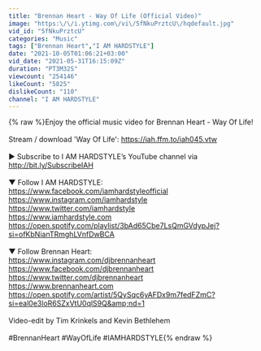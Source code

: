 ```yaml
---
title: "Brennan Heart - Way Of Life (Official Video)"
image: "https:\/\/i.ytimg.com\/vi\/5fNkuPrztcU\/hqdefault.jpg"
vid_id: "5fNkuPrztcU"
categories: "Music"
tags: ["Brennan Heart","I AM HARDSTYLE"]
date: "2021-10-05T01:06:21+03:00"
vid_date: "2021-05-31T16:15:09Z"
duration: "PT3M32S"
viewcount: "254146"
likeCount: "5825"
dislikeCount: "110"
channel: "I AM HARDSTYLE"
---
```

{% raw %}Enjoy the official music video for Brennan Heart - Way Of Life!<br /><br />Stream / download 'Way Of Life': <a rel="nofollow" target="blank" href="https://iah.ffm.to/iah045.vtw">https://iah.ffm.to/iah045.vtw</a><br /><br />► Subscribe to I AM HARDSTYLE’s YouTube channel via <a rel="nofollow" target="blank" href="http://bit.ly/SubscribeIAH">http://bit.ly/SubscribeIAH</a> <br /><br />▼ Follow I AM HARDSTYLE:<br /><a rel="nofollow" target="blank" href="https://www.facebook.com/iamhardstyleofficial">https://www.facebook.com/iamhardstyleofficial</a><br /><a rel="nofollow" target="blank" href="https://www.instagram.com/iamhardstyle">https://www.instagram.com/iamhardstyle</a><br /><a rel="nofollow" target="blank" href="https://www.twitter.com/iamhardstyle">https://www.twitter.com/iamhardstyle</a><br /><a rel="nofollow" target="blank" href="https://www.iamhardstyle.com">https://www.iamhardstyle.com</a><br /><a rel="nofollow" target="blank" href="https://open.spotify.com/playlist/3bAd65Cbe7LsQmGVdypJej?si=ofKbNianTRmghLVnfDwBCA">https://open.spotify.com/playlist/3bAd65Cbe7LsQmGVdypJej?si=ofKbNianTRmghLVnfDwBCA</a><br /><br />▼ Follow Brennan Heart:<br /><a rel="nofollow" target="blank" href="https://www.instagram.com/djbrennanheart">https://www.instagram.com/djbrennanheart</a><br /><a rel="nofollow" target="blank" href="https://www.facebook.com/djbrennanheart">https://www.facebook.com/djbrennanheart</a><br /><a rel="nofollow" target="blank" href="https://www.twitter.com/djbrennanheart">https://www.twitter.com/djbrennanheart</a><br /><a rel="nofollow" target="blank" href="https://www.brennanheart.com">https://www.brennanheart.com</a><br /><a rel="nofollow" target="blank" href="https://open.spotify.com/artist/5QySqc6yAFDx9m7fedFZmC?si=eal0e3loR6SZxVtU0qlS9Q&amp;nd=1">https://open.spotify.com/artist/5QySqc6yAFDx9m7fedFZmC?si=eal0e3loR6SZxVtU0qlS9Q&amp;nd=1</a><br /><br />Video-edit by Tim Krinkels and Kevin Bethlehem<br /><br />#BrennanHeart #WayOfLife #IAMHARDSTYLE{% endraw %}
